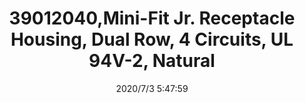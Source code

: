 ﻿---
layout: post 
title: 39012040,Mini-Fit Jr. Receptacle Housing, Dual Row, 4 Circuits, UL 94V-2, Natural
tags: 5557
categories: wire-cable
overview: 39012040,Mini-Fit Jr. Receptacle Housing, Dual Row, 4 Circuits, UL 94V-2, Natural
part_number: 39012040
thumb_img: static/202007/408-thumb-20200703134941.jpg
small_img: static/202007/408-20200703134941.jpg
date: 2020/7/3 5:47:59
---



